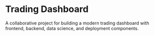 # Trading Dashboard

A collaborative project for building a modern trading dashboard with frontend, backend, data science, and deployment components.
